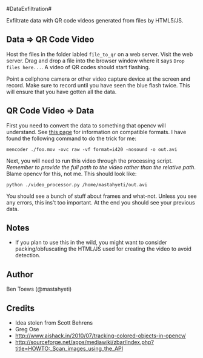#DataExfiltration#

Exfiltrate data with QR code videos generated from files by HTML5/JS.

## Data => QR Code Video ##
Host the files in the folder labled `file_to_qr` on a web server. Visit the web server. Drag and drop a file into the browser window where it says `Drop files here...`. A video of QR codes should start flashing.

Point a cellphone camera or other video capture device at the screen and record. Make sure to record until you have seen the blue flash twice. This will ensure that you have gotten all the data.

## QR Code Video => Data ##

First you need to convert the data to something that opencv will understand. See [this page](http://opencv.willowgarage.com/wiki/VideoCodecs) for information on compatible formats. I have found the following command to do the trick for me:

	mencoder ./foo.mov -ovc raw -vf format=i420 -nosound -o out.avi

Next, you will need to run this video through the processing script. *Remember to provide the full path to the video rather than the relative path*. Blame opencv for this, not me. This should look like:

	python ./video_processor.py /home/mastahyeti/out.avi

You should see a bunch of stuff about frames and what-not. Unless you see any errors, this ins't too important. At the end you should see your previous data. 


## Notes ##

- If you plan to use this in the wild, you might want to consider packing/obfuscating the HTML/JS used for creating the video to avoid detection.

## Author ##

Ben Toews (@mastahyeti)

## Credits ##

- Idea stolen from Scott Behrens
- Greg Ose
- http://www.aishack.in/2010/07/tracking-colored-objects-in-opencv/
- http://sourceforge.net/apps/mediawiki/zbar/index.php?title=HOWTO:_Scan_images_using_the_API

